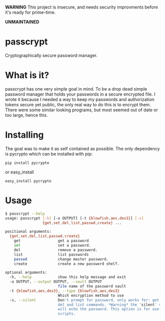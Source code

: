 **WARNING** This project is insecure, and needs security improvments before it's
ready for prime-time.

**UNMAINTAINED**

passcrypt
==========

Cryptographically secure password manager.

# What is it?
passcrypt has one very simple goal in mind. To be a drop dead
simple password manager that holds your passwords in a
secure encrypted file. I wrote it because I needed a way to keep
my passwords and authorization tokens secure yet public, the
only real way to do this is to encrypt them. There were some
similar looking programs, but most seemed out of date or
too large, hence this.

# Installing
The goal was to make it as self contained as possible. The only
dependency is pycrypto which can be installed with pip:

    pip install pycrypto

or easy_install

    easy_install pycrypto

# Usage
```bash
$ passcrypt --help
usage: passcrypt [-h] [-o OUTPUT] [-t {blowfish,aes,des3}] [-s]
                 {get,set,del,list,passwd,create} ...

positional arguments:
  {get,set,del,list,passwd,create}
    get                 get a password
    set                 set a password.
    del                 remove a password.
    list                list passwords
    passwd              change master password.
    create              create a new password shelf.

optional arguments:
  -h, --help            show this help message and exit
  -o OUTPUT, --output OUTPUT, --vault OUTPUT
                        file name of the password vault
  -t {blowfish,aes,des3}, --type {blowfish,aes,des3}
                        Which encryption method to use
  -s, --silent          Don't prompt for password, only works for: get, set,
                        del and list commands. *Warning* the 'silent' version
                        will echo the password. This option is for use with
                        scripts.
```
